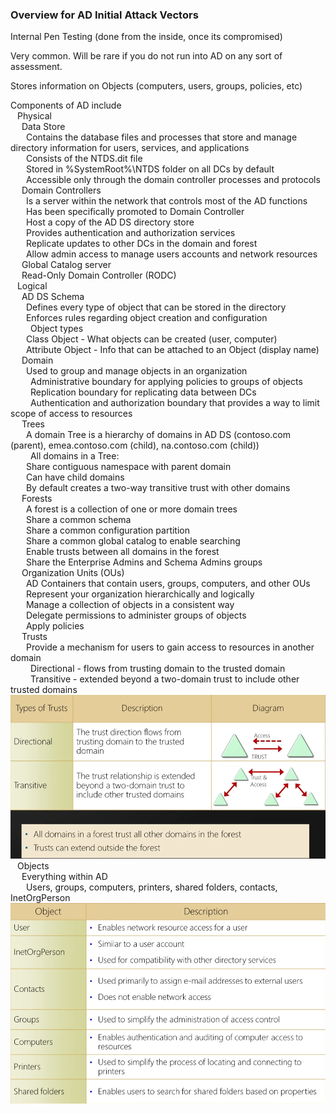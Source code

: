 ### Overview for AD Initial Attack Vectors  

Internal Pen Testing (done from the inside, once its compromised)  

Very common.  Will be rare if you do not run into AD on any sort of assessment.  

Stores information on Objects (computers, users, groups, policies, etc)  

Components of AD include  
&ensp;	Physical  
&ensp;&ensp;		Data Store  
&ensp;&ensp;&ensp;			Contains the database files and processes that store and manage directory information for users, services, and applications  
&ensp;&ensp;&ensp;			Consists of the NTDS.dit file  
&ensp;&ensp;&ensp;			Stored in %SystemRoot%\NTDS folder on all DCs by default  
&ensp;&ensp;&ensp;			Accessible only through the domain controller processes and protocols  
&ensp;&ensp;		Domain Controllers  
&ensp;&ensp;&ensp;			Is a server within the network that controls most of the AD functions  
&ensp;&ensp;&ensp;			Has been specifically promoted to Domain Controller  
&ensp;&ensp;&ensp;			Host a copy of the AD DS directory store  
&ensp;&ensp;&ensp;			Provides authentication and authorization services  
&ensp;&ensp;&ensp;			Replicate updates to other DCs in the domain and forest  
&ensp;&ensp;&ensp;			Allow admin access to manage users accounts and network resources  
&ensp;&ensp;		Global Catalog server  
&ensp;&ensp;		Read-Only Domain Controller (RODC)  
&ensp;	Logical  
&ensp;&ensp;		AD DS Schema  
&ensp;&ensp;&ensp;			Defines every type of object that can be stored in the directory  
&ensp;&ensp;&ensp;			Enforces rules regarding object creation and configuration  
&ensp;&ensp;&ensp;&ensp;				Object types  
&ensp;&ensp;&ensp;					Class Object - What objects can be created (user, computer)  
&ensp;&ensp;&ensp;					Attribute Object - Info that can be attached to an Object (display name)  
&ensp;&ensp;		Domain  
	&ensp;&ensp;&ensp;		Used to group and manage objects in an organization  
&ensp;&ensp;&ensp;&ensp;				Administrative boundary for applying policies to groups of objects  
&ensp;&ensp;&ensp;&ensp;				Replication boundary for replicating data between DCs  
&ensp;&ensp;&ensp;&ensp;				Authentication and authorization boundary that provides a way to limit scope of access to resources  
&ensp;&ensp;		Trees  
&ensp;&ensp;&ensp;			A domain Tree is a hierarchy of domains in AD DS (contoso.com (parent), emea.contoso.com (child), na.contoso.com (child))  
&ensp;&ensp;&ensp;&ensp;				All domains in a Tree:  
&ensp;&ensp;&ensp;					Share contiguous namespace with parent domain  
&ensp;&ensp;&ensp;					Can have child domains  
&ensp;&ensp;&ensp;					By default creates a two-way transitive trust with other domains  
&ensp;&ensp;		Forests  
&ensp;&ensp;&ensp;			A forest is a collection of one or more domain trees  
&ensp;&ensp;&ensp;				Share a common schema  
&ensp;&ensp;&ensp;				Share a common configuration partition  
&ensp;&ensp;&ensp;				Share a common global catalog to enable searching  
&ensp;&ensp;&ensp;				Enable trusts between all domains in the forest  
&ensp;&ensp;&ensp;				Share the Enterprise Admins and Schema Admins groups  
&ensp;&ensp;		Organization Units (OUs)  
&ensp;&ensp;&ensp;			AD Containers that contain users, groups, computers, and other OUs  
&ensp;&ensp;&ensp;				Represent your organization hierarchically and logically  
&ensp;&ensp;&ensp;				Manage a collection of objects in a consistent way  
&ensp;&ensp;&ensp;				Delegate permissions to administer groups of objects  
&ensp;&ensp;&ensp;				Apply policies  
&ensp;&ensp;		Trusts  
&ensp;&ensp;&ensp;			Provide a mechanism for users to gain access to resources in another domain  
&ensp;&ensp;&ensp;&ensp;				Directional - flows from trusting domain to the trusted domain  
&ensp;&ensp;&ensp;&ensp;				Transitive - extended beyond a two-domain trust to include other trusted domains  
![pic2](Images/pic2.png)  
&ensp;		Objects  
&ensp;&ensp;			Everything within AD  
&ensp;&ensp;&ensp;				Users, groups, computers, printers, shared folders, contacts, InetOrgPerson  
![pic3](Images/pic3.png)  
